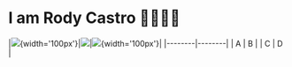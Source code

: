 # I am Rody Castro 👋👨🏻‍💻

|![](https://github.githubassets.com/images/modules/logos_page/GitHub-Mark.png){width='100px'}|![](https://github.githubassets.com/images/modules/logos_page/GitHub-Mark.png)|![](https://github.githubassets.com/images/modules/logos_page/GitHub-Mark.png){width='100px'}|
|--------|--------|
|    A    |    B    |
|    C    |    D    |
